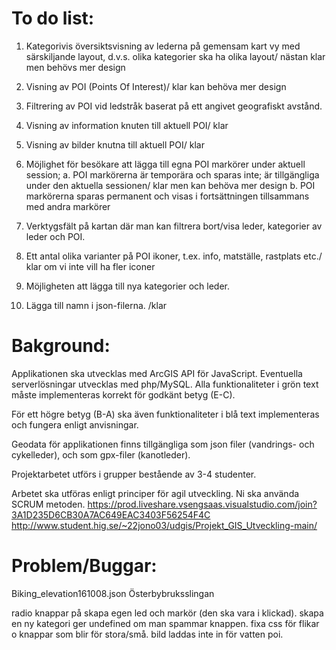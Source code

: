 # To do list:

1. Kategorivis översiktsvisning av lederna på gemensam kart vy med särskiljande layout, d.v.s. olika kategorier ska ha olika layout/ nästan klar men behövs mer design

2. Visning av POI (Points Of Interest)/ klar kan behöva mer design

3. Filtrering av POI vid ledstråk baserat på ett angivet geografiskt avstånd.

4. Visning av information knuten till aktuell POI/ klar

5. Visning av bilder knutna till aktuell POI/ klar

6. Möjlighet för besökare att lägga till egna POI markörer under aktuell session;
a. POI markörerna är temporära och sparas inte; är tillgängliga under den aktuella sessionen/ klar men kan behöva mer design
b. POI markörerna sparas permanent och visas i fortsättningen tillsammans med andra markörer

7. Verktygsfält på kartan där man kan filtrera bort/visa leder, kategorier av leder och POI.

8. Ett antal olika varianter på POI ikoner, t.ex. info, matställe, rastplats etc./ klar om vi inte vill ha fler iconer

9. Möjligheten att lägga till nya kategorier och leder.

10. Lägga till namn i json-filerna. /klar

# Bakground:

Applikationen ska utvecklas med ArcGIS API för JavaScript. Eventuella serverlösningar utvecklas med php/MySQL.
Alla funktionaliteter i grön text måste implementeras korrekt för godkänt betyg (E-C).

För ett högre betyg (B-A) ska även funktionaliteter i blå text implementeras och fungera enligt anvisningar.

Geodata för applikationen finns tillgängliga som json filer (vandrings- och cykelleder), och som gpx-filer (kanotleder).

Projektarbetet utförs i grupper bestående av 3-4 studenter.

Arbetet ska utföras enligt principer för agil utveckling. Ni ska använda SCRUM metoden.
https://prod.liveshare.vsengsaas.visualstudio.com/join?3A1D235D6CB30A7AC649EAC3403F56254F4C
http://www.student.hig.se/~22jono03/udgis/Projekt_GIS_Utveckling-main/

# Problem/Buggar:

Biking_elevation161008.json
Österbybruksslingan

radio knappar på skapa egen led och markör (den ska vara i klickad).
skapa en ny kategori ger undefined om man spammar knappen.
fixa css för flikar o knappar som blir för stora/små.
bild laddas inte in för vatten poi.
